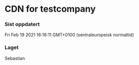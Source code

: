 
# CDN for testcompany

### Sist oppdatert 
Fri Feb 19 2021 16:16:11 GMT+0100 (sentraleuropeisk normaltid)
### Laget 
Sebastian
